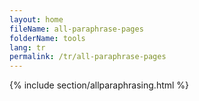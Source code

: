 ```yaml
---
layout: home
fileName: all-paraphrase-pages
folderName: tools
lang: tr
permalink: /tr/all-paraphrase-pages
---
```

{% include section/allparaphrasing.html %}